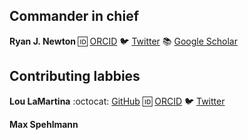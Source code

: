 ## Commander in chief

<b> Ryan J. Newton </b>
:id: [ORCID](https://orcid.org/0000-0001-8946-0035) :bird: [Twitter](https://twitter.com/aqcrobial) :books: [Google Scholar](https://scholar.google.com/citations?user=WaVCQwgAAAAJ&hl=en&oi=ao)


## Contributing labbies

<b>Lou LaMartina</b> :octocat: [GitHub](https://github.com/loulanomics) :id: [ORCID](https://orcid.org/0000-0001-5605-5949) :bird: [Twitter](https://twitter.com/loulanomics)

<b>Max Spehlmann</b> 
